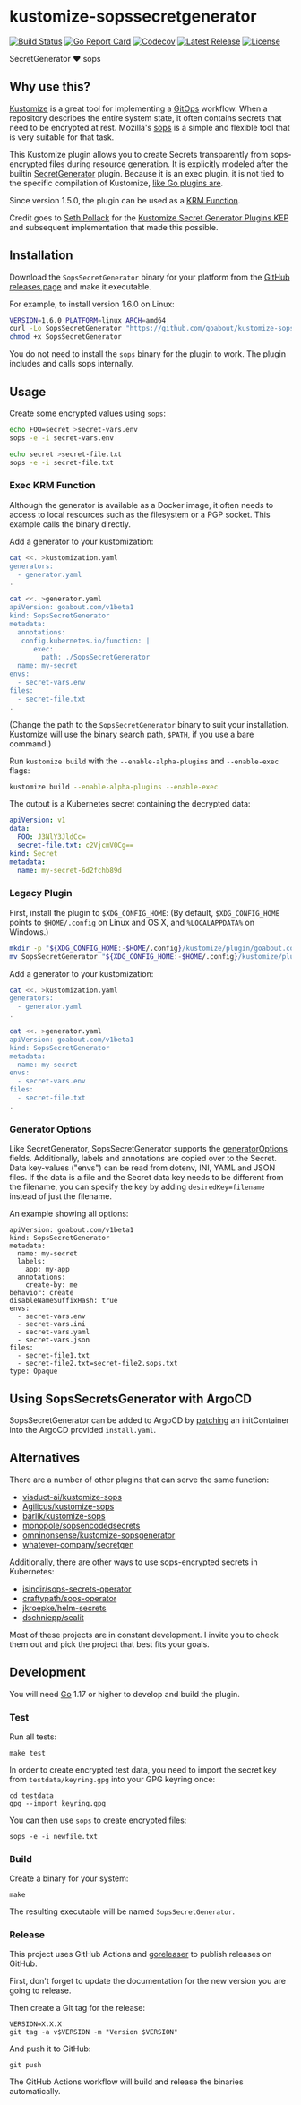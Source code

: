 # kustomize-sopssecretgenerator

[![Build Status](https://travis-ci.org/goabout/kustomize-sopssecretgenerator.svg?branch=master)](https://travis-ci.org/goabout/kustomize-sopssecretgenerator)
[![Go Report Card](https://goreportcard.com/badge/github.com/goabout/kustomize-sopssecretgenerator)](https://goreportcard.com/report/github.com/goabout/kustomize-sopssecretgenerator)
[![Codecov](https://img.shields.io/codecov/c/github/goabout/kustomize-sopssecretgenerator)](https://codecov.io/gh/goabout/kustomize-sopssecretgenerator)
[![Latest Release](https://img.shields.io/github/v/release/goabout/kustomize-sopssecretgenerator?sort=semver)](https://github.com/goabout/kustomize-sopssecretgenerator/releases/latest)
[![License](https://img.shields.io/github/license/goabout/kustomize-sopssecretgenerator)](https://github.com/goabout/kustomize-sopssecretgenerator/blob/master/LICENSE)

SecretGenerator ❤ sops


## Why use this?

[Kustomize](https://github.com/kubernetes-sigs/kustomize) is a great tool for implementing a [GitOps](https://www.weave.works/blog/gitops-operations-by-pull-request) workflow. When a repository describes the entire system state, it often contains secrets that need to be encrypted at rest. Mozilla's [sops](https://github.com/mozilla/sops) is a simple and flexible tool that is very suitable for that task.

This Kustomize plugin allows you to create Secrets transparently from sops-encrypted files during resource generation. It is explicitly modeled after the builtin [SecretGenerator](https://github.com/kubernetes-sigs/kustomize/blob/master/docs/plugins/builtins.md#secretgenerator) plugin. Because it is an exec plugin, it is not tied to the specific compilation of Kustomize, [like Go plugins are](https://github.com/kubernetes-sigs/kustomize/blob/master/docs/plugins/goPluginCaveats.md).

Since version 1.5.0, the plugin can be used as a [KRM Function](https://github.com/kubernetes-sigs/kustomize/blob/master/cmd/config/docs/api-conventions/functions-spec.md).

Credit goes to [Seth Pollack](https://github.com/sethpollack) for the [Kustomize Secret Generator Plugins KEP](https://github.com/kubernetes/enhancements/blob/master/keps/sig-cli/kustomize-secret-generator-plugins.md) and subsequent implementation that made this possible.


## Installation

Download the `SopsSecretGenerator` binary for your platform from the [GitHub releases page](https://github.com/goabout/kustomize-sopssecretgenerator/releases) and make it executable.

For example, to install version 1.6.0 on Linux:
```bash
VERSION=1.6.0 PLATFORM=linux ARCH=amd64
curl -Lo SopsSecretGenerator "https://github.com/goabout/kustomize-sopssecretgenerator/releases/download/v${VERSION}/SopsSecretGenerator_${VERSION}_${PLATFORM}_${ARCH}"
chmod +x SopsSecretGenerator
```

You do not need to install the `sops` binary for the plugin to work. The plugin includes and calls sops internally.


## Usage

Create some encrypted values using `sops`:
```bash
echo FOO=secret >secret-vars.env
sops -e -i secret-vars.env

echo secret >secret-file.txt
sops -e -i secret-file.txt
```


### Exec KRM Function

Although the generator is available as a Docker image, it often needs to access to local resources such as the filesystem or a PGP socket. This example calls the binary directly.

Add a generator to your kustomization:
```bash
cat <<. >kustomization.yaml
generators:
  - generator.yaml
.

cat <<. >generator.yaml
apiVersion: goabout.com/v1beta1
kind: SopsSecretGenerator
metadata:
  annotations:
   config.kubernetes.io/function: |
      exec:
        path: ./SopsSecretGenerator
  name: my-secret
envs:
  - secret-vars.env
files:
  - secret-file.txt
.
```

(Change the path to the `SopsSecretGenerator` binary to suit your installation. Kustomize will use the binary search path, `$PATH`, if you use a bare command.)

Run `kustomize build` with the `--enable-alpha-plugins` and `--enable-exec` flags:

```bash
kustomize build --enable-alpha-plugins --enable-exec
```
    
The output is a Kubernetes secret containing the decrypted data:
```yaml
apiVersion: v1
data:
  FOO: J3NlY3JldCc=
  secret-file.txt: c2VjcmV0Cg==
kind: Secret
metadata:
  name: my-secret-6d2fchb89d
```


### Legacy Plugin

First, install the plugin to `$XDG_CONFIG_HOME`: (By default, `$XDG_CONFIG_HOME` points to `$HOME/.config` on Linux and OS X, and `%LOCALAPPDATA%` on Windows.)
```bash
mkdir -p "${XDG_CONFIG_HOME:-$HOME/.config}/kustomize/plugin/goabout.com/v1beta1/sopssecretgenerator"
mv SopsSecretGenerator "${XDG_CONFIG_HOME:-$HOME/.config}/kustomize/plugin/goabout.com/v1beta1/sopssecretgenerator"
```

Add a generator to your kustomization:
```bash
cat <<. >kustomization.yaml
generators:
  - generator.yaml
.

cat <<. >generator.yaml
apiVersion: goabout.com/v1beta1
kind: SopsSecretGenerator
metadata:
  name: my-secret
envs:
  - secret-vars.env
files:
  - secret-file.txt
.
```


### Generator Options

Like SecretGenerator, SopsSecretGenerator supports the [generatorOptions](https://kubernetes-sigs.github.io/kustomize/api-reference/kustomization/generatoroptions/) fields. Additionally, labels and annotations are copied over to the Secret. Data key-values ("envs") can be read from dotenv, INI, YAML and JSON files. If the data is a file and the Secret data key needs to be different from the filename, you can specify the key by adding `desiredKey=filename` instead of just the filename.

An example showing all options:

    apiVersion: goabout.com/v1beta1
    kind: SopsSecretGenerator
    metadata:
      name: my-secret
      labels:
        app: my-app
      annotations:
        create-by: me
    behavior: create
    disableNameSuffixHash: true
    envs:
      - secret-vars.env
      - secret-vars.ini
      - secret-vars.yaml
      - secret-vars.json
    files:
      - secret-file1.txt
      - secret-file2.txt=secret-file2.sops.txt
    type: Opaque


## Using SopsSecretsGenerator with ArgoCD

SopsSecretGenerator can be added to ArgoCD by [patching](./docs/argocd.md) an initContainer into the ArgoCD provided `install.yaml`.


## Alternatives

There are a number of other plugins that can serve the same function:

* [viaduct-ai/kustomize-sops](https://github.com/viaduct-ai/kustomize-sops)
* [Agilicus/kustomize-sops](https://github.com/Agilicus/kustomize-sops)
* [barlik/kustomize-sops](https://github.com/barlik/kustomize-sops)
* [monopole/sopsencodedsecrets](https://github.com/monopole/sopsencodedsecrets)
* [omninonsense/kustomize-sopsgenerator](https://github.com/omninonsense/kustomize-sopsgenerator)
* [whatever-company/secretgen](https://github.com/whatever-company/secretgen)

Additionally, there are other ways to use sops-encrypted secrets in Kubernetes:

* [isindir/sops-secrets-operator](https://github.com/isindir/sops-secrets-operator)
* [craftypath/sops-operator](https://github.com/craftypath/sops-operator)
* [jkroepke/helm-secrets](https://github.com/jkroepke/helm-secrets)
* [dschniepp/sealit](https://github.com/dschniepp/sealit)

Most of these projects are in constant development. I invite you to check them out and pick the project that best fits your goals.


## Development

You will need [Go](https://golang.org) 1.17 or higher to develop and build the plugin.


### Test

Run all tests:

    make test

In order to create encrypted test data, you need to import the secret key from `testdata/keyring.gpg` into your GPG keyring once:

    cd testdata
    gpg --import keyring.gpg
    
You can then use `sops` to create encrypted files:

    sops -e -i newfile.txt


### Build

Create a binary for your system:

    make
    
The resulting executable will be named `SopsSecretGenerator`.


### Release

This project uses GitHub Actions and [goreleaser](https://goreleaser.com) to publish releases on GitHub.

First, don't forget to update the documentation for the new version you are going to release.

Then create a Git tag for the release:

    VERSION=X.X.X
    git tag -a v$VERSION -m "Version $VERSION"

And push it to GitHub:

    git push

The GitHub Actions workflow will build and release the binaries automatically.
